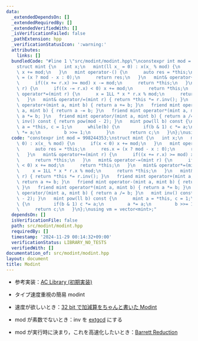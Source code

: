 ```yaml
---
data:
  _extendedDependsOn: []
  _extendedRequiredBy: []
  _extendedVerifiedWith: []
  _isVerificationFailed: false
  _pathExtension: hpp
  _verificationStatusIcon: ':warning:'
  attributes:
    links: []
  bundledCode: "#line 1 \"src/modint/modint.hpp\"\nconstexpr int mod = 998244353;\n\
    struct mint {\n   int x;\n   mint(ll x_ = 0) : x(x_ % mod) {\n      if(x < 0)\
    \ x += mod;\n   }\n   mint operator-() {\n      auto res = *this;\n      res.x\
    \ = (x ? mod - x : 0);\n      return res;\n   }\n   mint& operator+=(mint r) {\n\
    \      if((x += r.x) >= mod) x -= mod;\n      return *this;\n   }\n   mint& operator-=(mint\
    \ r) {\n      if((x -= r.x) < 0) x += mod;\n      return *this;\n   }\n   mint&\
    \ operator*=(mint r) {\n      x = 1LL * x * r.x % mod;\n      return *this;\n\
    \   }\n   mint& operator/=(mint r) { return *this *= r.inv(); }\n   friend mint\
    \ operator+(mint a, mint b) { return a += b; }\n   friend mint operator-(mint\
    \ a, mint b) { return a -= b; }\n   friend mint operator*(mint a, mint b) { return\
    \ a *= b; }\n   friend mint operator/(mint a, mint b) { return a /= b; }\n   mint\
    \ inv() const { return pow(mod - 2); }\n   mint pow(ll b) const {\n      mint\
    \ a = *this, c = 1;\n      while(b) {\n         if(b & 1) c *= a;\n         a\
    \ *= a;\n         b >>= 1;\n      }\n      return c;\n   }\n};\nusing vm = vector<mint>;\n"
  code: "constexpr int mod = 998244353;\nstruct mint {\n   int x;\n   mint(ll x_ =\
    \ 0) : x(x_ % mod) {\n      if(x < 0) x += mod;\n   }\n   mint operator-() {\n\
    \      auto res = *this;\n      res.x = (x ? mod - x : 0);\n      return res;\n\
    \   }\n   mint& operator+=(mint r) {\n      if((x += r.x) >= mod) x -= mod;\n\
    \      return *this;\n   }\n   mint& operator-=(mint r) {\n      if((x -= r.x)\
    \ < 0) x += mod;\n      return *this;\n   }\n   mint& operator*=(mint r) {\n \
    \     x = 1LL * x * r.x % mod;\n      return *this;\n   }\n   mint& operator/=(mint\
    \ r) { return *this *= r.inv(); }\n   friend mint operator+(mint a, mint b) {\
    \ return a += b; }\n   friend mint operator-(mint a, mint b) { return a -= b;\
    \ }\n   friend mint operator*(mint a, mint b) { return a *= b; }\n   friend mint\
    \ operator/(mint a, mint b) { return a /= b; }\n   mint inv() const { return pow(mod\
    \ - 2); }\n   mint pow(ll b) const {\n      mint a = *this, c = 1;\n      while(b)\
    \ {\n         if(b & 1) c *= a;\n         a *= a;\n         b >>= 1;\n      }\n\
    \      return c;\n   }\n};\nusing vm = vector<mint>;"
  dependsOn: []
  isVerificationFile: false
  path: src/modint/modint.hpp
  requiredBy: []
  timestamp: '2024-11-29 00:14:32+09:00'
  verificationStatus: LIBRARY_NO_TESTS
  verifiedWith: []
documentation_of: src/modint/modint.hpp
layout: document
title: Modint
---
```

- 参考実装：[AC Library (初期実装)](https://github.com/atcoder/ac-library/blob/8250de484ae0ab597391db58040a602e0dc1a419/atcoder/convolution.hpp)

- タイプ速度重視の簡易 modint
- 速度が欲しいとき：[32 bit で加減算をちゃんと書いた Modint](../extra/modint_fast.hpp)
- mod が素数でないとき：inv を [extgcd](../math/ExtGCD.hpp) にする
- mod が実行時に決まり，これを高速化したいとき：[Barrett Reduction](./BarrettReduction.hpp)
